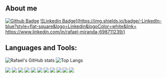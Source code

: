 ## About me
[![Github Badge](https://img.shields.io/badge/-Github-000?style=flat-square&logo=Github&logoColor=white&link=https://github.com/rafarioRafael)](https://github.com/rafarioRafael)
[![Linkedin Badge](https://img.shields.io/badge/-LinkedIn-blue?style=flat-square&logo=Linkedin&logoColor=white&link= https://www.linkedin.com/in/rafael-miranda-698711239/)](https://www.linkedin.com/in/rafael-miranda-698711239/)


## Languages and Tools:
![Rafael's GitHub stats](https://github-readme-stats.vercel.app/api?username=rafarioRafael&show_icons=true&theme=radical)
![Top Langs](https://github-readme-stats.vercel.app/api/top-langs/?username=rafarioRafael&layout=compact)

<img src="{https://img.shields.io/badge/Oracle-F80000?style=for-the-badge&logo=Oracle&logoColor=white}" />
<img src="{https://img.shields.io/badge/Microsoft%20SQL%20Server-CC2927?style=for-the-badge&logo=microsoft%20sql%20server&logoColor=white}" />
<img src="{https://img.shields.io/badge/.NET-512BD4?style=for-the-badge&logo=dotnet&logoColor=white}" />
<img src="{https://img.shields.io/badge/Angular-DD0031?style=for-the-badge&logo=angular&logoColor=white}" />
<img src="{https://img.shields.io/badge/Node%20js-339933?style=for-the-badge&logo=nodedotjs&logoColor=white}" />
<img src="{https://img.shields.io/badge/npm-CB3837?style=for-the-badge&logo=npm&logoColor=white}" />
<img src="{https://img.shields.io/badge/C%23-239120?style=for-the-badge&logo=csharp&logoColor=white}" />
<img src="{https://img.shields.io/badge/JavaScript-323330?style=for-the-badge&logo=javascript&logoColor=F7DF1E	}" />
<img src="{https://img.shields.io/badge/PLSQL-F80000?style=for-the-badge&logo=oracle&logoColor=black}" />
<img src="{https://img.shields.io/badge/Python-FFD43B?style=for-the-badge&logo=python&logoColor=blue}" />
<img src="{https://img.shields.io/badge/TypeScript-007ACC?style=for-the-badge&logo=typescript&logoColor=white}" />
